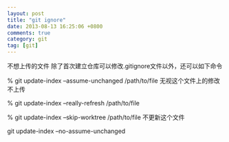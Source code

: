 ```yaml
---
layout: post
title: "git ignore"
date: 2013-08-13 16:25:06 +0800
comments: true
category: git
tag: [git]
---
```


不想上传的文件 除了首次建立仓库可以修改.gitignore文件以外，还可以如下命令

% git update-index –assume-unchanged /path/to/file  无视这个文件上的修改 不上传

% git update-index –really-refresh /path/to/file

% git update-index –skip-worktree /path/to/file 不更新这个文件

git update-index –no-assume-unchanged